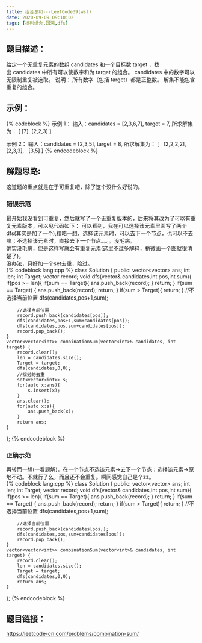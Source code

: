 ```yaml
---
title: 组合总和---LeetCode39(wsl)
date: 2020-09-09 09:10:02
tags: [排列组合,回溯,dfs]
---
```

## 题目描述：  
给定一个无重复元素的数组 candidates 和一个目标数 target ，找出 candidates 中所有可以使数字和为 target 的组合。
candidates 中的数字可以无限制重复被选取。
说明：
所有数字（包括 target）都是正整数。
解集不能包含重复的组合。 

<!-- more -->

## 示例：   
{% codeblock %}
示例 1：
输入：candidates = [2,3,6,7], target = 7,
所求解集为：
[
  [7],
  [2,2,3]
]

示例 2：
输入：candidates = [2,3,5], target = 8,
所求解集为：
[
  [2,2,2,2],
  [2,3,3],
  [3,5]
]
{% endcodeblock %}

## 解题思路:  
这道题的重点就是在于可重复吧，除了这个没什么好说的。  
### 错误示范
最开始我没看到可重复，然后就写了一个无重复版本的，后来将其改为了可以有重复元素版本，可以见代码如下：
可以看到，我在可以选择该元素里面写了两个dfs(其实是加了一个),粗略一想，选择该元素时，可以去下一个节点，也可以不去嘛；不选择该元素时，直接去下一个节点。。。。没毛病。  
确实没毛病，但是这样写就会有重复元素(这里不过多解释，稍微画一个图就很清楚了)。  
没办法，只好加一个set去重，险过。  
{% codeblock lang:cpp %}
class Solution {
public:
    vector<vector<int>> ans;
    int len;
    int Target;
    vector<int> record;
    void dfs(vector<int>& candidates,int pos,int sum){
        if(pos >= len){
            if(sum == Target){
                ans.push_back(record);
            }
            return;
        }
        if(sum == Target) {
            ans.push_back(record);
            return;
        }
        if(sum > Target){
            return;
        }
        //不选择当前位置
        dfs(candidates,pos+1,sum);

        //选择当前位置
        record.push_back(candidates[pos]);
        dfs(candidates,pos+1,sum+candidates[pos]);
        dfs(candidates,pos,sum+candidates[pos]);
        record.pop_back();
    }
    vector<vector<int>> combinationSum(vector<int>& candidates, int target) {
        record.clear();
        len = candidates.size();
        Target = target;
        dfs(candidates,0,0);
        //拙劣的去重
        set<vector<int>> s;
        for(auto x:ans){
            s.insert(x);
        }
        ans.clear();
        for(auto x:s){
            ans.push_back(x);
        }
        return ans;
    }
};
{% endcodeblock %}

### 正确示范
再转而一想(一看题解)，在一个节点不选该元素->去下一个节点；选择该元素->原地不动。不就行了么，而且还不会重复。瞬间感觉自己是个zz。  
{% codeblock lang:cpp %}
class Solution {
public:
    vector<vector<int>> ans;
    int len;
    int Target;
    vector<int> record;
    void dfs(vector<int>& candidates,int pos,int sum){
        if(pos >= len){
            if(sum == Target){
                ans.push_back(record);
            }
            return;
        }
        if(sum == Target) {
            ans.push_back(record);
            return;
        }
        if(sum > Target){
            return;
        }
        //不选择当前位置
        dfs(candidates,pos+1,sum);

        //选择当前位置
        record.push_back(candidates[pos]);
        dfs(candidates,pos,sum+candidates[pos]);
        record.pop_back();
    }
    vector<vector<int>> combinationSum(vector<int>& candidates, int target) {
        record.clear();
        len = candidates.size();
        Target = target;
        dfs(candidates,0,0);
        return ans;
    }
};
{% endcodeblock %}

## 题目链接：  
https://leetcode-cn.com/problems/combination-sum/